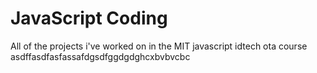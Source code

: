 # JavaScript Coding
All of the projects i've worked on in the MIT javascript idtech ota course
asdffasdfasfassafdgsdfggdgdghcxbvbvcbc